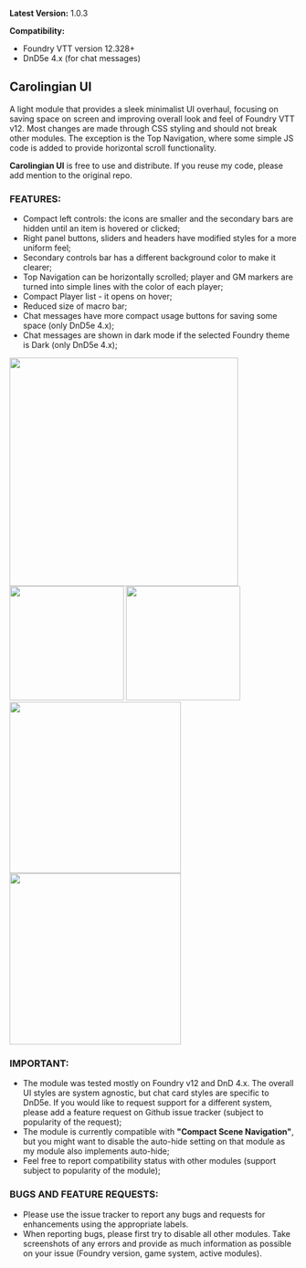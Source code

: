 **Latest Version:** 1.0.3

**Compatibility:** 
- Foundry VTT version 12.328+
- DnD5e 4.x (for chat messages)

## Carolingian UI
A light module that provides a sleek minimalist UI overhaul, focusing on saving space on screen and improving overall look and feel of Foundry VTT v12. Most changes are made through CSS styling and should not break other modules. The exception is the Top Navigation, where some simple JS code is added to provide horizontal scroll functionality. 

**Carolingian UI** is free to use and distribute. If you reuse my code, please add mention to the original repo. 

### FEATURES:
- Compact left controls: the icons are smaller and the secondary bars are hidden until an item is hovered or clicked; 
- Right panel buttons, sliders and headers have modified styles for a more uniform feel;
- Secondary controls bar has a different background color to make it clearer;
- Top Navigation can be horizontally scrolled; player and GM markers are turned into simple lines with the color of each player;
- Compact Player list - it opens on hover;
- Reduced size of macro bar;
- Chat messages have more compact usage buttons for saving some space (only DnD5e 4.x);
- Chat messages are shown in dark mode if the selected Foundry theme is Dark (only DnD5e 4.x);
  

<img src="https://github.com/crlngn/crlngn-ui/blob/main/demo/screenshot-1.webp?raw=true" width="auto" height="400px" />

<img src="https://github.com/crlngn/crlngn-ui/blob/main/demo/right-panel-settings.webp?raw=true" width="200px" height="auto" />

<img src="https://github.com/crlngn/crlngn-ui/blob/main/demo/toolbar-1.webp?raw=true" width="200px" height="auto" />

<img src="https://github.com/crlngn/crlngn-ui/blob/main/demo/top-nav-1.webp?raw=true" width="300px" height="auto" />

<img src="https://github.com/crlngn/crlngn-ui/blob/main/demo/players-list-1.webp?raw=true" width="300px" height="auto" />


### IMPORTANT:
- The module was tested mostly on Foundry v12 and DnD 4.x. The overall UI styles are system agnostic, but chat card styles are specific to DnD5e. If you would like to request support for a different system, please add a feature request on Github issue tracker (subject to popularity of the request);
- The module is currently compatible with **"Compact Scene Navigation"**, but you might want to disable the auto-hide setting on that module as my module also implements auto-hide; 
- Feel free to report compatibility status with other modules (support subject to popularity of the module);

### BUGS AND FEATURE REQUESTS:
- Please use the issue tracker to report any bugs and requests for enhancements using the appropriate labels.
- When reporting bugs, please first try to disable all other modules. Take screenshots of any errors and provide as much information as possible on your issue (Foundry version, game system, active modules). 
